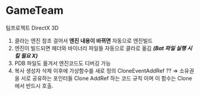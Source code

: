 # GameTeam
팀프로젝트 DirectX 3D

1. 클라는 엔진 참조 걸어서 **엔진 내용이 바뀌면** 자동으로 엔진빌드
2. 엔진이 빌드되면 헤더와 바이너리 파일들 자동으로 클라로 옮김 ***(Bat 파일 실행 시킬 필요 X)***
3. PDB 파일도 옮겨서 엔진코드도 디버깅 가능
4. 복사 생성자 삭제 이후에  가상함수를 새로 정의 CloneEventAddRef ?? =>  소유권을 서로 공유하는 포인터들 Clone  AddRef 하는 코드 규칙 이며 이 함수는 Clone 에서 반드시 호출.
